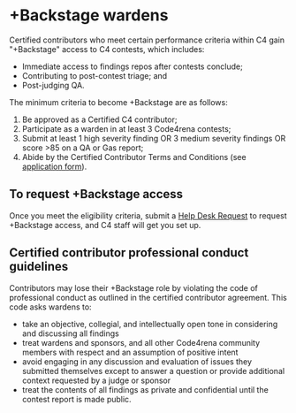 # +Backstage wardens

Certified contributors who meet certain performance criteria within C4 gain "+Backstage" access to C4 contests, which includes:

- Immediate access to findings repos after contests conclude;
- Contributing to post-contest triage; and
- Post-judging QA.

The minimum criteria to become +Backstage are as follows: 

1. Be approved as a Certified C4 contributor;
1. Participate as a warden in at least 3 Code4rena contests;
1. Submit at least 1 high severity finding OR 3 medium severity findings OR score >85 on a QA or Gas report;
1. Abide by the Certified Contributor Terms and Conditions (see [application form](https://code4rena.com/certified-contributor-application/)).

## To request +Backstage access

Once you meet the eligibility criteria, submit a [Help Desk Request](https://code4rena.com/help/) to request +Backstage access, and C4 staff will get you set up.

## Certified contributor professional conduct guidelines

Contributors may lose their +Backstage role by violating the code of professional conduct as outlined in the certified contributor agreement. This code asks wardens to:

- take an objective, collegial, and intellectually open tone in considering and discussing all findings
- treat wardens and sponsors, and all other Code4rena community members with respect and an assumption of positive intent
- avoid engaging in any discussion and evaluation of issues they submitted themselves except to answer a question or provide additional context requested by a judge or sponsor
- treat the contents of all findings as private and confidential until the contest report is made public.
